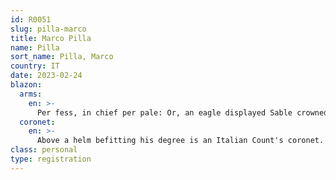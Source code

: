 ```yaml
---
id: R0051
slug: pilla-marco
title: Marco Pilla
name: Pilla
sort_name: Pilla, Marco
country: IT
date: 2023-02-24
blazon:
  arms:
    en: >-
      Per fess, in chief per pale: Or, an eagle displayed Sable crowned of the Same; and Azure, three fleur-de-lys (1,2) Or; in base Gules, a water-carrier (PILLA) proper.
  coronet:
    en: >-
      Above a helm befitting his degree is an Italian Count's coronet.
class: personal
type: registration
---
```

